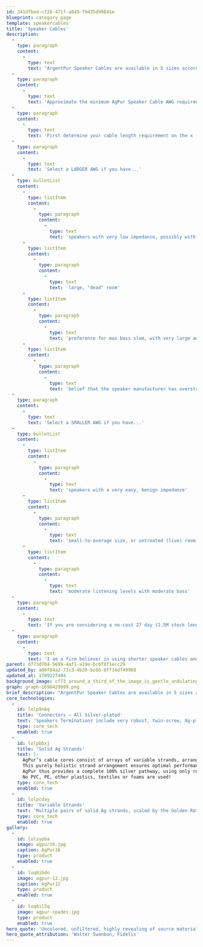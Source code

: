 ```yaml
---
id: 341dfbed-cf28-471f-a849-f9435d99841e
blueprint: category_page
template: speakercables
title: 'Speaker Cables'
description:
  -
    type: paragraph
    content:
      -
        type: text
        text: "ArgentPur Speaker Cables are available in 5 sizes according to current capacity. Choose among the gauges to match your loudspeakers' sensitivity and length requirements."
  -
    type: paragraph
    content:
      -
        type: text
        text: 'Approximate the minimum AgPur Speaker Cable AWG required by your system by using the Selector Graphs.'
  -
    type: paragraph
    content:
      -
        type: text
        text: 'First determine your cable length requirement on the x (horizontal) axis, as well loudspeaker sensitivity on the y (vertical) axis.'
  -
    type: paragraph
    content:
      -
        type: text
        text: 'Select a LARGER AWG if you have...'
  -
    type: bulletList
    content:
      -
        type: listItem
        content:
          -
            type: paragraph
            content:
              -
                type: text
                text: 'speakers with very low impedance, possibly with a nasty phase angle'
      -
        type: listItem
        content:
          -
            type: paragraph
            content:
              -
                type: text
                text: 'large, "dead" room'
      -
        type: listItem
        content:
          -
            type: paragraph
            content:
              -
                type: text
                text: 'preference for max bass slam, with very large amps, or those with high output impedances'
      -
        type: listItem
        content:
          -
            type: paragraph
            content:
              -
                type: text
                text: 'belief that the speaker manufacturer has overstated sensitivity'
  -
    type: paragraph
    content:
      -
        type: text
        text: 'Select a SMALLER AWG if you have...'
  -
    type: bulletList
    content:
      -
        type: listItem
        content:
          -
            type: paragraph
            content:
              -
                type: text
                text: 'speakers with a very easy, benign impedance'
      -
        type: listItem
        content:
          -
            type: paragraph
            content:
              -
                type: text
                text: 'small-to-average size, or untreated (live) room'
      -
        type: listItem
        content:
          -
            type: paragraph
            content:
              -
                type: text
                text: 'moderate listening levels with moderate bass'
  -
    type: paragraph
    content:
      -
        type: text
        text: 'If you are considering a no-cost 27 day (2.5M stock length only) demo audition, the optimal choice for a mojority of systems is the AgPur 13AWG'
  -
    type: paragraph
    content:
      -
        type: text
        text: 'I am a firm believer in using shorter speaker cables and longer interconnects when possible. Please remember that speaker cable lengths must be identical, whereas interconnecting cables may be asymmetrical (especially balanced) without negative consequences. Your amps, voice coils and ribbons will be happier!'
parent: d773d704-5699-4af1-a19e-bc6f8f1ecc29
updated_by: a00f84a2-73c3-4b20-bc6b-8ff14df49968
updated_at: 1709227404
background_image: cf73_around_a_third_of_the_image_is_gentle_undulating_lines_of__57f98fed-9b7c-4b95-93b5-261ec80452b9-1699306605.png
graph: graph-1698429999.png
brief_description: "ArgentPur Speaker Cables are available in 5 sizes according to current capacity. Choose among the gauges to match your loudspeakers' sensitivity and length requirements."
core_technologies:
  -
    id: lolp9n6q
    title: 'Connectors – All Silver-plated'
    text: 'Speakers Terminations include very robust, twin-screw, Ag-plated dual-orifice spades, as well as appropriate high-friction compact or looser extra-large Ag bananas. Standard 2.5M stock construction of AgPur Cables incorporates BOTH spades and bananas. Interconnects: XLR Harmonie is terminated with Neutrik Pro Ag locking connectors. Athène and Heracles use an Ag-plated fluorocarbon dielectric premium XLR. Locking Neutriks are a no-cost substitution for Pro or studio use. RCA Single-ended AgPUR interconnecting cables use a minimal mass RCA plug comprising silver-plated tellurium/copper contacts. This design preserves an all Ag conductor path, providing total signal coherence. Alternatively, locking WBT 0152Ag are available for Pro or studio use.'
    type: core_tech
    enabled: true
  -
    id: lolpbbxj
    title: 'Solid Ag Strands'
    text: |-
      AgPur’s cable cores consist of arrays of variable strands, arranged in accordance with the Golden Mean ratio. Each hand-polished silver strand sits in its own voluminous air-cushion within a fluorocarbon barrier to provide vanishingly low dielectric interference.
      This purely holistic strand arrangement ensures optimal performance by also eliminating cross-strand effects whilst ensuring low capacitance.
      AgPur thus provides a complete 100% silver pathway, using only roomy Teflon ”air-tubes” as physical barriers.
      No PVC, PE, other plastics, textiles or foams are used!
    type: core_tech
    enabled: true
  -
    id: lolpcday
    title: 'Variable Strands'
    text: 'Multiple pairs of solid Ag strands, scaled by the Golden Ratio (1.618), combine to provide a naturally balanced musical portrayal through all octaves... with unmatched air, top octave resolution, and exquisitely detailed stage imagery.'
    type: core_tech
    enabled: true
gallery:
  -
    id: lolsypba
    image: agpur16.jpg
    caption: AgPur16
    type: product
    enabled: true
  -
    id: loq8ibdn
    image: agpur-12.jpg
    caption: AgPur12
    type: product
    enabled: true
  -
    id: loq8il5q
    image: agpur-spades.jpg
    type: product
    enabled: true
hero_quote: 'Uncolored, unfiltered, highly revealing of source material and room treatments.'
hero_quote_attribution: 'Walter Swanbon, Fidelis'
---
```

